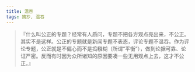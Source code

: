 ```yaml
---
title: 温吞
tags: 摘抄, 温吞
---
```



> 『什么叫公正的专题？经常有人质问，专题不把各方观点亮出来，不公正。其实不是这样。公正的专题就是新闻专题不表态，评论专题不温吞。作为评论专题，公正就是不偏心而不是捣糨糊（所谓“平衡”），做到论据可靠、论证严密。反而有时因为众所诸知的原因要凑一些无用观点上去，这才不公正。』

